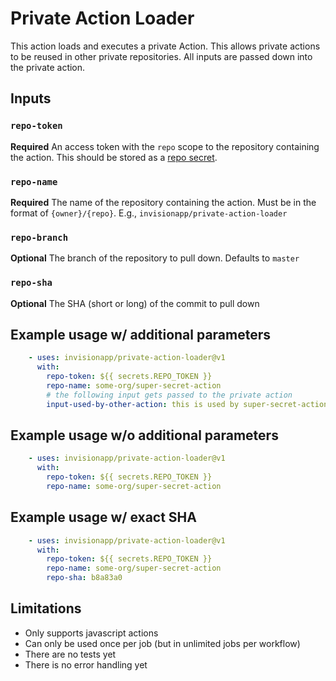 # Private Action Loader

This action loads and executes a private Action.  This allows private actions to be reused in other private repositories.  All inputs are passed down into the private action.

## Inputs

### `repo-token`

**Required** An access token with the `repo` scope to the repository containing the action.  This should be stored as a [repo secret](https://help.github.com/en/actions/automating-your-workflow-with-github-actions/creating-and-using-encrypted-secrets).

### `repo-name`

**Required** The name of the repository containing the action. Must be in the format of `{owner}/{repo}`.  E.g., `invisionapp/private-action-loader`

### `repo-branch`

**Optional** The branch of the repository to pull down. Defaults to `master`

### `repo-sha`

**Optional** The SHA (short or long) of the commit to pull down

## Example usage w/ additional parameters
``` yaml
    - uses: invisionapp/private-action-loader@v1
      with:
        repo-token: ${{ secrets.REPO_TOKEN }}
        repo-name: some-org/super-secret-action
        # the following input gets passed to the private action
        input-used-by-other-action: this is used by super-secret-action
```

## Example usage w/o additional parameters
``` yaml
    - uses: invisionapp/private-action-loader@v1
      with:
        repo-token: ${{ secrets.REPO_TOKEN }}
        repo-name: some-org/super-secret-action
```

## Example usage w/ exact SHA
``` yaml
    - uses: invisionapp/private-action-loader@v1
      with:
        repo-token: ${{ secrets.REPO_TOKEN }}
        repo-name: some-org/super-secret-action
        repo-sha: b8a83a0
```

## Limitations
* Only supports javascript actions
* Can only be used once per job (but in unlimited jobs per workflow)
* There are no tests yet
* There is no error handling yet